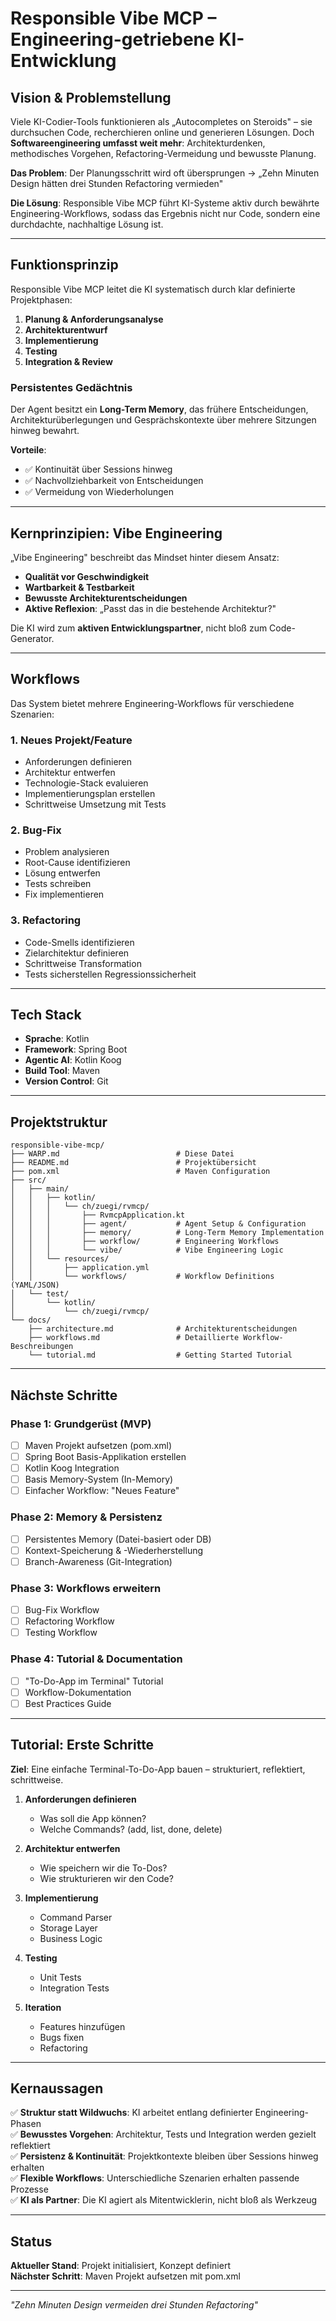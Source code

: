 # Responsible Vibe MCP – Engineering-getriebene KI-Entwicklung

## Vision & Problemstellung

Viele KI-Codier-Tools funktionieren als „Autocompletes on Steroids" – sie durchsuchen Code, recherchieren online und generieren Lösungen. Doch **Softwareengineering umfasst weit mehr**: Architekturdenken, methodisches Vorgehen, Refactoring-Vermeidung und bewusste Planung.

**Das Problem**: Der Planungsschritt wird oft übersprungen → „Zehn Minuten Design hätten drei Stunden Refactoring vermieden"

**Die Lösung**: Responsible Vibe MCP führt KI-Systeme aktiv durch bewährte Engineering-Workflows, sodass das Ergebnis nicht nur Code, sondern eine durchdachte, nachhaltige Lösung ist.

---

## Funktionsprinzip

Responsible Vibe MCP leitet die KI systematisch durch klar definierte Projektphasen:

1. **Planung & Anforderungsanalyse**
2. **Architekturentwurf**
3. **Implementierung**
4. **Testing**
5. **Integration & Review**

### Persistentes Gedächtnis

Der Agent besitzt ein **Long-Term Memory**, das frühere Entscheidungen, Architekturüberlegungen und Gesprächskontexte über mehrere Sitzungen hinweg bewahrt.

**Vorteile**:
- ✅ Kontinuität über Sessions hinweg
- ✅ Nachvollziehbarkeit von Entscheidungen
- ✅ Vermeidung von Wiederholungen

---

## Kernprinzipien: Vibe Engineering

„Vibe Engineering" beschreibt das Mindset hinter diesem Ansatz:

- **Qualität vor Geschwindigkeit**
- **Wartbarkeit & Testbarkeit**
- **Bewusste Architekturentscheidungen**
- **Aktive Reflexion**: „Passt das in die bestehende Architektur?"

Die KI wird zum **aktiven Entwicklungspartner**, nicht bloß zum Code-Generator.

---

## Workflows

Das System bietet mehrere Engineering-Workflows für verschiedene Szenarien:

### 1. Neues Projekt/Feature
- Anforderungen definieren
- Architektur entwerfen
- Technologie-Stack evaluieren
- Implementierungsplan erstellen
- Schrittweise Umsetzung mit Tests

### 2. Bug-Fix
- Problem analysieren
- Root-Cause identifizieren
- Lösung entwerfen
- Tests schreiben
- Fix implementieren

### 3. Refactoring
- Code-Smells identifizieren
- Zielarchitektur definieren
- Schrittweise Transformation
- Tests sicherstellen Regressionssicherheit

---

## Tech Stack

- **Sprache**: Kotlin
- **Framework**: Spring Boot
- **Agentic AI**: Kotlin Koog
- **Build Tool**: Maven
- **Version Control**: Git

---

## Projektstruktur

```
responsible-vibe-mcp/
├── WARP.md                          # Diese Datei
├── README.md                        # Projektübersicht
├── pom.xml                          # Maven Configuration
├── src/
│   ├── main/
│   │   ├── kotlin/
│   │   │   └── ch/zuegi/rvmcp/
│   │   │       ├── RvmcpApplication.kt
│   │   │       ├── agent/           # Agent Setup & Configuration
│   │   │       ├── memory/          # Long-Term Memory Implementation
│   │   │       ├── workflow/        # Engineering Workflows
│   │   │       └── vibe/            # Vibe Engineering Logic
│   │   └── resources/
│   │       ├── application.yml
│   │       └── workflows/           # Workflow Definitions (YAML/JSON)
│   └── test/
│       └── kotlin/
│           └── ch/zuegi/rvmcp/
└── docs/
    ├── architecture.md              # Architekturentscheidungen
    ├── workflows.md                 # Detaillierte Workflow-Beschreibungen
    └── tutorial.md                  # Getting Started Tutorial
```

---

## Nächste Schritte

### Phase 1: Grundgerüst (MVP)
- [ ] Maven Projekt aufsetzen (pom.xml)
- [ ] Spring Boot Basis-Applikation erstellen
- [ ] Kotlin Koog Integration
- [ ] Basis Memory-System (In-Memory)
- [ ] Einfacher Workflow: "Neues Feature"

### Phase 2: Memory & Persistenz
- [ ] Persistentes Memory (Datei-basiert oder DB)
- [ ] Kontext-Speicherung & -Wiederherstellung
- [ ] Branch-Awareness (Git-Integration)

### Phase 3: Workflows erweitern
- [ ] Bug-Fix Workflow
- [ ] Refactoring Workflow
- [ ] Testing Workflow

### Phase 4: Tutorial & Documentation
- [ ] "To-Do-App im Terminal" Tutorial
- [ ] Workflow-Dokumentation
- [ ] Best Practices Guide

---

## Tutorial: Erste Schritte

**Ziel**: Eine einfache Terminal-To-Do-App bauen – strukturiert, reflektiert, schrittweise.

1. **Anforderungen definieren**
   - Was soll die App können?
   - Welche Commands? (add, list, done, delete)

2. **Architektur entwerfen**
   - Wie speichern wir die To-Dos?
   - Wie strukturieren wir den Code?

3. **Implementierung**
   - Command Parser
   - Storage Layer
   - Business Logic

4. **Testing**
   - Unit Tests
   - Integration Tests

5. **Iteration**
   - Features hinzufügen
   - Bugs fixen
   - Refactoring

---

## Kernaussagen

✅ **Struktur statt Wildwuchs**: KI arbeitet entlang definierter Engineering-Phasen  
✅ **Bewusstes Vorgehen**: Architektur, Tests und Integration werden gezielt reflektiert  
✅ **Persistenz & Kontinuität**: Projektkontexte bleiben über Sessions hinweg erhalten  
✅ **Flexible Workflows**: Unterschiedliche Szenarien erhalten passende Prozesse  
✅ **KI als Partner**: Die KI agiert als Mitentwicklerin, nicht bloß als Werkzeug

---

## Status

**Aktueller Stand**: Projekt initialisiert, Konzept definiert  
**Nächster Schritt**: Maven Projekt aufsetzen mit pom.xml

---

*"Zehn Minuten Design vermeiden drei Stunden Refactoring"*
